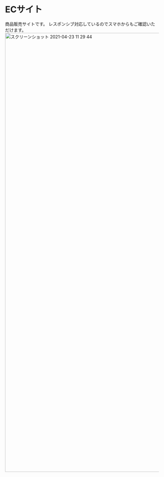 # ECサイト
商品販売サイトです。
レスポンシブ対応しているのでスマホからもご確認いただけます。
<img width="1440" alt="スクリーンショット 2021-04-23 11 29 44" src="https://user-images.githubusercontent.com/63798354/115809643-76475c00-a427-11eb-8d3c-9a1027bc6537.png">
